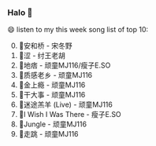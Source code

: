 

### Halo 👋

😄 listen to my this week song list of top 10:

0. 🌈安和桥 - 宋冬野
1. 🌈涩 - 纣王老胡
2. 🌈地痞 - 顽童MJ116/瘦子E.SO
3. 🌈质感老乡 - 顽童MJ116
4. 🌈金上瘾 - 顽童MJ116
5. 🌈干大事  - 顽童MJ116
6. 🌈迷途羔羊 (Live) - 顽童MJ116
7. 🌈I Wish I Was There - 瘦子E.SO
8. 🌈Jungle - 顽童MJ116
9. 🌈走跳 - 顽童MJ116

